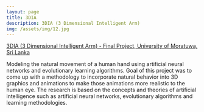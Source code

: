 ```yaml
---
layout: page
title: 3DIA
description: 3DIA (3 Dimensional Intelligent Arm)
img: /assets/img/12.jpg
---
```



[3DIA (3 Dimensional Intelligent Arm) - Final Project, University of Moratuwa, Sri Lanka](http://localhost:4000/projects/)

Modeling the natural movement of a human hand using artificial neural networks and evolutionary learning algorithms. Goal of this project was to come up with a methodology to incorporate natural behavior into 3D graphics and animations to make those animations more realistic to the human eye. The research is based on the concepts and theories of artificial intelligence such as artificial neural networks, evolutionary algorithms and learning methodologies.